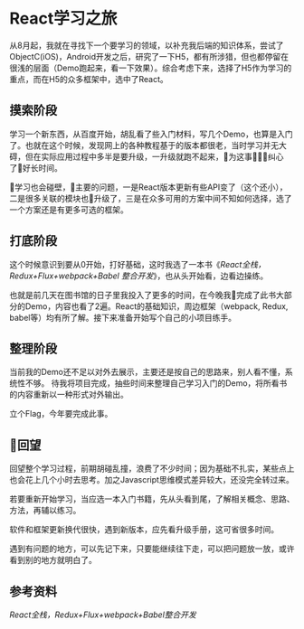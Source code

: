 # React学习之旅
从8月起，我就在寻找下一个要学习的领域，以补充我后端的知识体系，尝试了ObjectC(iOS)，Android开发之后，研究了一下H5，都有所涉猎，但也都停留在很浅的层面（Demo跑起来，看一下效果）。综合考虑下来，选择了H5作为学习的重点，而在H5的众多框架中，选中了React。
## 摸索阶段
学习一个新东西，从百度开始，胡乱看了些入门材料，写几个Demo，也算是入门了。也就在这个时候，发现网上的各种教程基于的版本都很老，当时学习并无大碍，但在实际应用过程中多半是要升级，一升级就跑不起来，为这事纠心了好长时间。

学习也会碰壁，主要的问题，一是React版本更新有些API变了（这个还小），二是很多关联的模块也升级了，三是在众多可用的方案中间不知如何选择，选了一个方案还是有更多可选的框架。

## 打底阶段
这个时候意识到要从0开始，打好基础，这时我选了一本书《*React全栈，Redux+Flux+webpack+Babel 整合开发*》，也从头开始看，边看边操练。

也就是前几天在图书馆的日子里我投入了更多的时间，在今晚我完成了此书大部分的Demo，内容也看了2遍。React的基础知识，周边框架（webpack, Redux, babel等）均有所了解。接下来准备开始写个自己的小项目练手。

## 整理阶段
当前我的Demo还不足以对外去展示，主要还是按自己的思路来，别人看不懂，系统性不够。
待我将项目完成，抽些时间来整理自己学习入门的Demo，将所看书的内容重新以一种形式对外输出。

立个Flag，今年要完成此事。

## 回望
回望整个学习过程，前期胡碰乱撞，浪费了不少时间；因为基础不扎实，某些点上也会花上几个小时去思考。加之Javascript思维模式差异较大，还没完全转过来。

若要重新开始学习，当应选一本入门书籍，先从头看到尾，了解相关概念、思路、方法，再辅以练习。

软件和框架更新换代很快，遇到新版本，应先看升级手册，这可省很多时间。

遇到有问题的地方，可以先记下来，只要能继续往下走，可以把问题放一放，或许看到别的地方就明白了。

## 参考资料
*React全栈，Redux+Flux+webpack+Babel整合开发*
